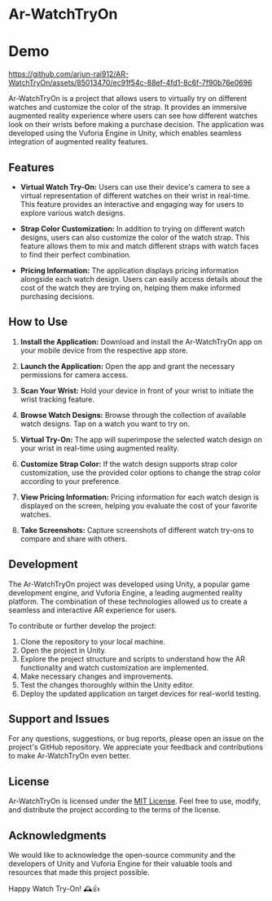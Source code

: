 # Ar-WatchTryOn

# Demo






https://github.com/arjun-rai912/AR-WatchTryOn/assets/85013470/ec91f54c-88ef-4fd1-8c6f-7f90b76e0696








Ar-WatchTryOn is a project that allows users to virtually try on different watches and customize the color of the strap. It provides an immersive augmented reality experience where users can see how different watches look on their wrists before making a purchase decision. The application was developed using the Vuforia Engine in Unity, which enables seamless integration of augmented reality features.

## Features

- **Virtual Watch Try-On:** Users can use their device's camera to see a virtual representation of different watches on their wrist in real-time. This feature provides an interactive and engaging way for users to explore various watch designs.

- **Strap Color Customization:** In addition to trying on different watch designs, users can also customize the color of the watch strap. This feature allows them to mix and match different straps with watch faces to find their perfect combination.

- **Pricing Information:** The application displays pricing information alongside each watch design. Users can easily access details about the cost of the watch they are trying on, helping them make informed purchasing decisions.

## How to Use

1. **Install the Application:** Download and install the Ar-WatchTryOn app on your mobile device from the respective app store.

2. **Launch the Application:** Open the app and grant the necessary permissions for camera access.

3. **Scan Your Wrist:** Hold your device in front of your wrist to initiate the wrist tracking feature.

4. **Browse Watch Designs:** Browse through the collection of available watch designs. Tap on a watch you want to try on.

5. **Virtual Try-On:** The app will superimpose the selected watch design on your wrist in real-time using augmented reality.

6. **Customize Strap Color:** If the watch design supports strap color customization, use the provided color options to change the strap color according to your preference.

7. **View Pricing Information:** Pricing information for each watch design is displayed on the screen, helping you evaluate the cost of your favorite watches.

8. **Take Screenshots:** Capture screenshots of different watch try-ons to compare and share with others.

## Development

The Ar-WatchTryOn project was developed using Unity, a popular game development engine, and Vuforia Engine, a leading augmented reality platform. The combination of these technologies allowed us to create a seamless and interactive AR experience for users.

To contribute or further develop the project:

1. Clone the repository to your local machine.
2. Open the project in Unity.
3. Explore the project structure and scripts to understand how the AR functionality and watch customization are implemented.
4. Make necessary changes and improvements.
5. Test the changes thoroughly within the Unity editor.
6. Deploy the updated application on target devices for real-world testing.

## Support and Issues

For any questions, suggestions, or bug reports, please open an issue on the project's GitHub repository. We appreciate your feedback and contributions to make Ar-WatchTryOn even better.

## License

Ar-WatchTryOn is licensed under the [MIT License](LICENSE). Feel free to use, modify, and distribute the project according to the terms of the license.

## Acknowledgments

We would like to acknowledge the open-source community and the developers of Unity and Vuforia Engine for their valuable tools and resources that made this project possible.

Happy Watch Try-On! 🕰️👍


